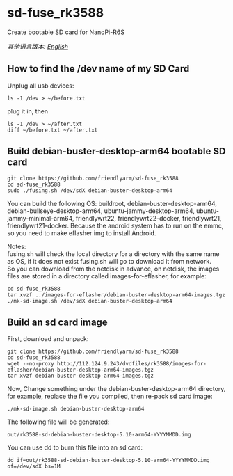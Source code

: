 # sd-fuse_rk3588
Create bootable SD card for NanoPi-R6S  
  
*其他语言版本: [English](README.md)*  
  
## How to find the /dev name of my SD Card
Unplug all usb devices:
```
ls -1 /dev > ~/before.txt
```
plug it in, then
```
ls -1 /dev > ~/after.txt
diff ~/before.txt ~/after.txt
```

## Build debian-buster-desktop-arm64 bootable SD card
```
git clone https://github.com/friendlyarm/sd-fuse_rk3588
cd sd-fuse_rk3588
sudo ./fusing.sh /dev/sdX debian-buster-desktop-arm64
```
You can build the following OS: buildroot, debian-buster-desktop-arm64, debian-bullseye-desktop-arm64, ubuntu-jammy-desktop-arm64, ubuntu-jammy-minimal-arm64, friendlywrt22, friendlywrt22-docker, friendlywrt21, friendlywrt21-docker.
Because the android system has to run on the emmc, so you need to make eflasher img to install Android.  

Notes:  
fusing.sh will check the local directory for a directory with the same name as OS, if it does not exist fusing.sh will go to download it from network.  
So you can download from the netdisk in advance, on netdisk, the images files are stored in a directory called images-for-eflasher, for example:
```
cd sd-fuse_rk3588
tar xvzf ../images-for-eflasher/debian-buster-desktop-arm64-images.tgz
./mk-sd-image.sh /dev/sdX debian-buster-desktop-arm64
```

## Build an sd card image
First, download and unpack:
```
git clone https://github.com/friendlyarm/sd-fuse_rk3588
cd sd-fuse_rk3588
wget --no-proxy http://112.124.9.243/dvdfiles/rk3588/images-for-eflasher/debian-buster-desktop-arm64-images.tgz
tar xvzf debian-buster-desktop-arm64-images.tgz
```
Now,  Change something under the debian-buster-desktop-arm64 directory,
for example, replace the file you compiled, then re-pack sd card image:
```
./mk-sd-image.sh debian-buster-desktop-arm64
```
The following file will be generated:  
```
out/rk3588-sd-debian-buster-desktop-5.10-arm64-YYYYMMDD.img
```
You can use dd to burn this file into an sd card:
```
dd if=out/rk3588-sd-debian-buster-desktop-5.10-arm64-YYYYMMDD.img of=/dev/sdX bs=1M
```

